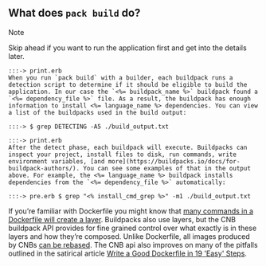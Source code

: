 ## What does `pack build` do?

> [!NOTE]
> Skip ahead if you want to run the application first and get into the details later.

```
:::-> print.erb
When you run `pack build` with a builder, each buildpack runs a detection script to determine if it should be eligible to build the application. In our case the `<%= buildpack_name %>` buildpack found a `<%= dependency_file %>` file. As a result, the buildpack has enough information to install <%= language_name %> dependencies. You can view a list of the buildpacks used in the build output:
```


```
:::-> $ grep DETECTING -A5 ./build_output.txt
```

```
:::-> print.erb
After the detect phase, each buildpack will execute. Buildpacks can inspect your project, install files to disk, run commands, write environment variables, [and more](https://buildpacks.io/docs/for-buildpack-authors/). You can see some examples of that in the output above. For example, the <%= language_name %> buildpack installs dependencies from the `<%= dependency_file %>` automatically:
```

```
:::-> pre.erb $ grep "<% install_cmd_grep %>" -m1 ./build_output.txt
```

If you’re familiar with Dockerfile you might know that [many commands in a Dockerfile will create a layer](https://dockerlabs.collabnix.com/beginners/dockerfile/Layering-Dockerfile.html). Buildpacks also use layers, but the CNB buildpack API provides for fine grained control over what exactly is in these layers and how they’re composed. Unlike Dockerfile, all images produced by CNBs [can be rebased](https://tag-env-sustainability.cncf.io/blog/2023-12-reduce-reuse-rebase-buildpacks/#reduce-reuserebase). The CNB api also improves on many of the pitfalls outlined in the satirical article [Write a Good Dockerfile in 19 'Easy' Steps](https://jkutner.github.io/2021/04/26/write-good-dockerfile.html).
